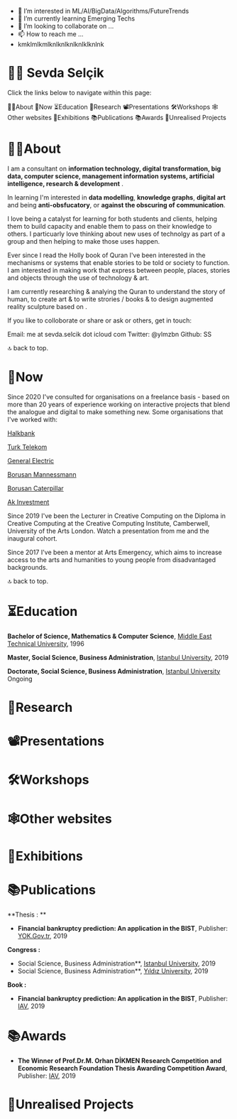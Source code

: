 - 👀 I’m interested in ML/AI/BigData/Algorithms/FutureTrends
- 🌱 I’m currently learning Emerging Techs
- 💞️ I’m looking to collaborate on ...
- 📫 How to reach me ...
- kmklmlkmlknlknlknlknlklknlnk

# 🖖🏻 Sevda Selçik
Click the links below to navigate within this page:

👋🏻About
🎁Now
⏳Education
🧠Research
📽Presentations
🛠Workshops
🕸Other websites
🎪Exhibitions
📚Publications
📚Awards
💭Unrealised Projects



# 👋🏻About

I am a consultant on **information technology, digital transformation, big data, computer science, management information systems, artificial intelligence, research & development** . 

In learning I'm interested in **data modelling**, **knowledge graphs**, **digital art** and being **anti-obsfucatory**, or **against the obscuring of communication**.

I love being a catalyst for learning for both students and clients, helping them to build capacity and enable them to pass on their knowledge to others. I particuarly love thinking about new uses of technolgy as part of a group and then helping to make those uses happen.

Ever since I read the Holly book of Quran I've been interested in the mechanisms or systems that enable stories to be told or society to function. I am interested in making work that express between people, places, stories and objects through the use of technology & art.

I am currently researching & analying the Quran to understand the story of human, to create art & to write strories / books & to design augmented reality sculpture based on .

If you like to colloborate or share or ask or others, get in touch:

Email: me at sevda.selcik dot icloud com
Twitter: @ylmzbn
Github: SS

🔝 back to top.


# 🎁Now

Since 2020 I've consulted for organisations on a freelance basis - based on more than 20 years of experience working on interactive projects that blend the analogue and digital to make something new. Some organisations that I've worked with:

[Halkbank](https://halkbank.com.tr/)

[Turk Telekom](https://turktelekom.com.tr/)

[General Electric](https://ge.com/tr/)

[Borusan Mannessmann](https://borusanmannesmann.com)

[Borusan Caterpillar](https://borusancat.com/tr)

[Ak Investment](https://akyatirim.com.tr/)




Since 2019 I've been the Lecturer in Creative Computing on the Diploma in Creative Computing at the Creative Computing Institute, Camberwell, University of the Arts London. Watch a presentation from me and the inaugural cohort.

Since 2017 I've been a mentor at Arts Emergency, which aims to increase access to the arts and humanities to young people from disadvantaged backgrounds.

🔝 back to top.


# ⏳Education

**Bachelor of Science, Mathematics & Computer Science**, [Middle East Technical University](https://metu.edu.tr/tr), 1996

**Master, Social Science, Business Administration**, [Istanbul University](https://istanbul.edu.tr/tr/_), 2019

**Doctorate, Social Science, Business Administration**, [Istanbul University](https://istanbul.edu.tr/tr/_) Ongoing



# 🧠Research
# 📽Presentations
# 🛠Workshops
# 🕸Other websites
# 🎪Exhibitions
# 📚Publications

**Thesis : **

- **Financial bankruptcy prediction: An application in the BIST**, Publisher: [YOK.Gov.tr](https://tez.yok.gov.tr/UlusalTezMerkezi/tezDetay.jsp?id=k3VQwG_MCX6WHZd4UexUsA&no=-pKkv-hlRGl6fHMaD67q7w), 2019

**Congress :**

- Social Science, Business Administration**, [Istanbul University](https://istanbul.edu.tr/tr/_), 2019
- Social Science, Business Administration**, [Yıldız University](https://istanbul.edu.tr/tr/_), 2019

**Book :**

- **Financial bankruptcy prediction: An application in the BIST**, Publisher: [IAV](https://iav.org.tr/prof-dr-m-orhan-dikmen-arastirma-yarismasi-ile-iktisadi-arastirmalar-vakfi-tez-odullendirmesi-yarismasi-odul-toreni-2/), 2019



# 📚Awards

- **The Winner of Prof.Dr.M. Orhan DİKMEN Research Competition and Economic Research Foundation Thesis Awarding Competition Award**, Publisher: [IAV](https://iav.org.tr/prof-dr-m-orhan-dikmen-arastirma-yarismasi-ile-iktisadi-arastirmalar-vakfi-tez-odullendirmesi-yarismasi-odul-toreni-2/), 2019


# 💭Unrealised Projects

<!---
smartfyco/smartfyco is a ✨ special ✨ repository because its `README.md` (this file) appears on your GitHub profile.
You can click the Preview link to take a look at your changes.
--->
